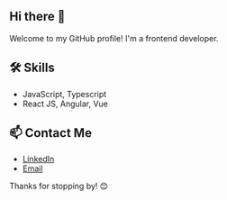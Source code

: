 ## Hi there 👋

Welcome to my GitHub profile! I'm a frontend developer.

## 🛠️ Skills

- JavaScript, Typescript
- React JS, Angular, Vue

## 📫 Contact Me

- [LinkedIn](https://www.linkedin.com/in/ytahirkose)
- [Email](mailto:ytahirkose@gmail.com)

Thanks for stopping by! 😊
